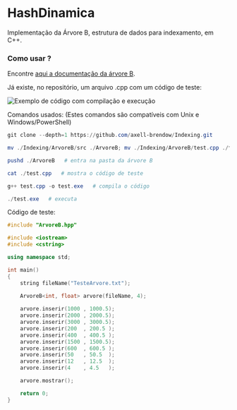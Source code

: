 # HashDinamica
Implementação da Árvore B, estrutura de dados para indexamento, em C++.

### Como usar ?

Encontre [aqui a documentação da árvore B](http://htmlpreview.github.io/?https://github.com/axell-brendow/Indexing/blob/master/ArvoreB/doc/html/index.html).

Já existe, no repositório, um arquivo .cpp com um código de teste:

![Exemplo de código com compilação e execução](http://i66.tinypic.com/10fp2k8.jpg)

Comandos usados: (Estes comandos são compatíveis com Unix e Windows/PowerShell)

```PowerShell
git clone --depth=1 https://github.com/axell-brendow/Indexing.git

mv ./Indexing/ArvoreB/src ./ArvoreB; mv ./Indexing/ArvoreB/test.cpp ./test.cpp

pushd ./ArvoreB   # entra na pasta da árvore B

cat ./test.cpp   # mostra o código de teste

g++ test.cpp -o test.exe   # compila o código

./test.exe   # executa

```

Código de teste:

```Cpp
#include "ArvoreB.hpp"

#include <iostream>
#include <cstring>

using namespace std;

int main()
{
    string fileName("TesteArvore.txt");
    
    ArvoreB<int, float> arvore(fileName, 4);

    arvore.inserir(1000 , 1000.5);
    arvore.inserir(2000 , 2000.5);
    arvore.inserir(3000 , 3000.5);
    arvore.inserir(200  , 200.5 );
    arvore.inserir(400  , 400.5 );
    arvore.inserir(1500 , 1500.5);
    arvore.inserir(600  , 600.5 );
    arvore.inserir(50   , 50.5  );
    arvore.inserir(12   , 12.5  );
    arvore.inserir(4    , 4.5   );

    arvore.mostrar();

    return 0;
}

```